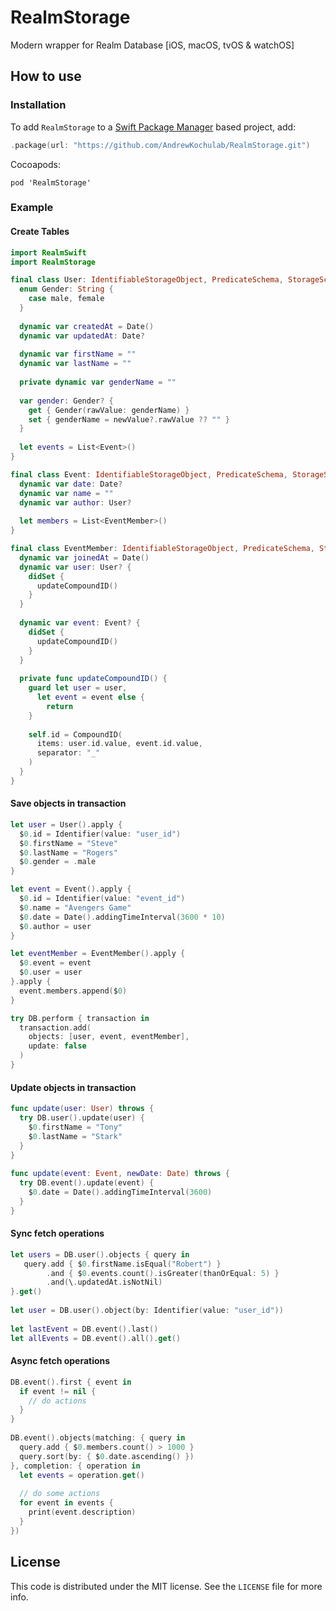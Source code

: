 # RealmStorage

Modern wrapper for Realm Database [iOS, macOS, tvOS &amp; watchOS]

## How to use
### Installation

To add `RealmStorage` to a  [Swift Package Manager](https://swift.org/package-manager/)  based project, add:

````swift
.package(url: "https://github.com/AndrewKochulab/RealmStorage.git")
````

Cocoapods:

````
pod 'RealmStorage'
````

### Example

#### Create Tables

````swift
import RealmSwift
import RealmStorage

final class User: IdentifiableStorageObject, PredicateSchema, StorageSchemaProvidable {
  enum Gender: String {
    case male, female
  }
  
  dynamic var createdAt = Date()
  dynamic var updatedAt: Date?
    
  dynamic var firstName = ""
  dynamic var lastName = ""
    
  private dynamic var genderName = ""
    
  var gender: Gender? {
    get { Gender(rawValue: genderName) }
    set { genderName = newValue?.rawValue ?? "" }
  }
    
  let events = List<Event>()
}

final class Event: IdentifiableStorageObject, PredicateSchema, StorageSchemaProvidable {
  dynamic var date: Date?
  dynamic var name = ""
  dynamic var author: User?
    
  let members = List<EventMember>()
}

final class EventMember: IdentifiableStorageObject, PredicateSchema, StorageSchemaProvidable {
  dynamic var joinedAt = Date()
  dynamic var user: User? {
    didSet {
      updateCompoundID()
    }
  }
    
  dynamic var event: Event? {
    didSet {
      updateCompoundID()
    }
  }
    
  private func updateCompoundID() {
    guard let user = user,
      let event = event else {
        return
    }
        
    self.id = CompoundID(
      items: user.id.value, event.id.value,
      separator: "_"
    )
  }
}
````

#### Save objects in transaction

````swift
let user = User().apply {
  $0.id = Identifier(value: "user_id")
  $0.firstName = "Steve"
  $0.lastName = "Rogers"
  $0.gender = .male
}

let event = Event().apply {
  $0.id = Identifier(value: "event_id")
  $0.name = "Avengers Game"
  $0.date = Date().addingTimeInterval(3600 * 10)
  $0.author = user
}

let eventMember = EventMember().apply {
  $0.event = event
  $0.user = user
}.apply {
  event.members.append($0)
}

try DB.perform { transaction in
  transaction.add(
    objects: [user, event, eventMember],
    update: false
  )
}
````

#### Update objects in transaction

````swift
func update(user: User) throws {
  try DB.user().update(user) {
    $0.firstName = "Tony"
    $0.lastName = "Stark"
  }
}
    
func update(event: Event, newDate: Date) throws {
  try DB.event().update(event) {
    $0.date = Date().addingTimeInterval(3600)
  }
}
````

#### Sync fetch operations

````swift
let users = DB.user().objects { query in
   query.add { $0.firstName.isEqual("Robert") }
        .and { $0.events.count().isGreater(thanOrEqual: 5) }
        .and(\.updatedAt.isNotNil)
}.get()
        
let user = DB.user().object(by: Identifier(value: "user_id"))
        
let lastEvent = DB.event().last()
let allEvents = DB.event().all().get()
````


#### Async fetch operations

````swift
DB.event().first { event in
  if event != nil {
    // do actions
  }
}
        
DB.event().objects(matching: { query in
  query.add { $0.members.count() > 1000 }
  query.sort(by: { $0.date.ascending() })
}, completion: { operation in
  let events = operation.get()
  
  // do some actions
  for event in events {
    print(event.description)
  }
})
````


## License

This code is distributed under the MIT license. See the  `LICENSE`  file for more info.
